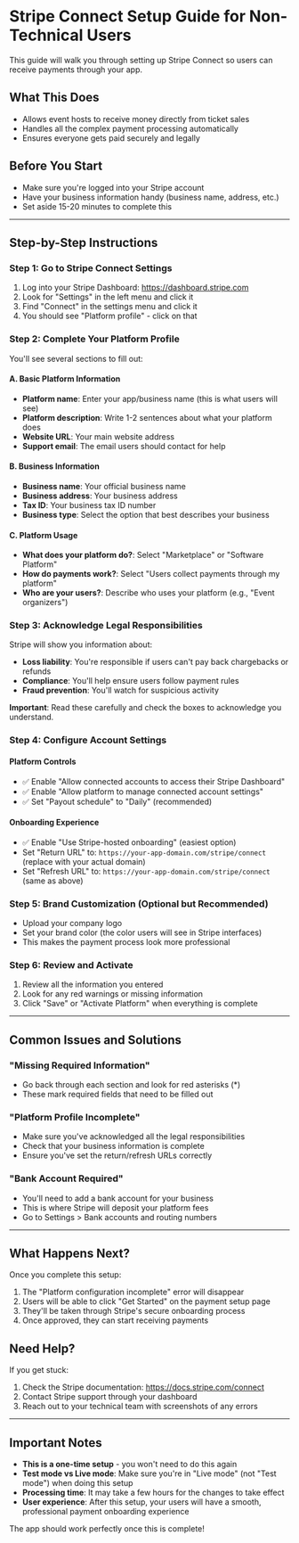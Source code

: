 # Stripe Connect Setup Guide for Non-Technical Users

This guide will walk you through setting up Stripe Connect so users can receive payments through your app.

## What This Does
- Allows event hosts to receive money directly from ticket sales
- Handles all the complex payment processing automatically
- Ensures everyone gets paid securely and legally

## Before You Start
- Make sure you're logged into your Stripe account
- Have your business information handy (business name, address, etc.)
- Set aside 15-20 minutes to complete this

---

## Step-by-Step Instructions

### Step 1: Go to Stripe Connect Settings
1. Log into your Stripe Dashboard: https://dashboard.stripe.com
2. Look for "Settings" in the left menu and click it
3. Find "Connect" in the settings menu and click it
4. You should see "Platform profile" - click on that

### Step 2: Complete Your Platform Profile
You'll see several sections to fill out:

#### A. Basic Platform Information
- **Platform name**: Enter your app/business name (this is what users will see)
- **Platform description**: Write 1-2 sentences about what your platform does
- **Website URL**: Your main website address
- **Support email**: The email users should contact for help

#### B. Business Information
- **Business name**: Your official business name
- **Business address**: Your business address
- **Tax ID**: Your business tax ID number
- **Business type**: Select the option that best describes your business

#### C. Platform Usage
- **What does your platform do?**: Select "Marketplace" or "Software Platform"
- **How do payments work?**: Select "Users collect payments through my platform"
- **Who are your users?**: Describe who uses your platform (e.g., "Event organizers")

### Step 3: Acknowledge Legal Responsibilities
Stripe will show you information about:
- **Loss liability**: You're responsible if users can't pay back chargebacks or refunds
- **Compliance**: You'll help ensure users follow payment rules
- **Fraud prevention**: You'll watch for suspicious activity

**Important**: Read these carefully and check the boxes to acknowledge you understand.

### Step 4: Configure Account Settings
#### Platform Controls
- ✅ Enable "Allow connected accounts to access their Stripe Dashboard"
- ✅ Enable "Allow platform to manage connected account settings"
- ✅ Set "Payout schedule" to "Daily" (recommended)

#### Onboarding Experience  
- ✅ Enable "Use Stripe-hosted onboarding" (easiest option)
- Set "Return URL" to: `https://your-app-domain.com/stripe/connect` (replace with your actual domain)
- Set "Refresh URL" to: `https://your-app-domain.com/stripe/connect` (same as above)

### Step 5: Brand Customization (Optional but Recommended)
- Upload your company logo
- Set your brand color (the color users will see in Stripe interfaces)
- This makes the payment process look more professional

### Step 6: Review and Activate
1. Review all the information you entered
2. Look for any red warnings or missing information
3. Click "Save" or "Activate Platform" when everything is complete

---

## Common Issues and Solutions

### "Missing Required Information"
- Go back through each section and look for red asterisks (*) 
- These mark required fields that need to be filled out

### "Platform Profile Incomplete"
- Make sure you've acknowledged all the legal responsibilities
- Check that your business information is complete
- Ensure you've set the return/refresh URLs correctly

### "Bank Account Required"
- You'll need to add a bank account for your business
- This is where Stripe will deposit your platform fees
- Go to Settings > Bank accounts and routing numbers

---

## What Happens Next?

Once you complete this setup:
1. The "Platform configuration incomplete" error will disappear
2. Users will be able to click "Get Started" on the payment setup page
3. They'll be taken through Stripe's secure onboarding process
4. Once approved, they can start receiving payments

## Need Help?

If you get stuck:
1. Check the Stripe documentation: https://docs.stripe.com/connect
2. Contact Stripe support through your dashboard
3. Reach out to your technical team with screenshots of any errors

---

## Important Notes

- **This is a one-time setup** - you won't need to do this again
- **Test mode vs Live mode**: Make sure you're in "Live mode" (not "Test mode") when doing this setup
- **Processing time**: It may take a few hours for the changes to take effect
- **User experience**: After this setup, your users will have a smooth, professional payment onboarding experience

The app should work perfectly once this is complete!